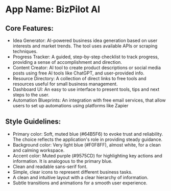 # **App Name**: BizPilot AI

## Core Features:

- Idea Generator: AI-powered business idea generation based on user interests and market trends. The tool uses available APIs or scraping techniques.
- Progress Tracker: A guided, step-by-step checklist to track progress, providing a sense of accomplishment and direction.
- Content Creator: AI tool to create product descriptions or social media posts using free AI tools like ChatGPT, and user-provided info.
- Resource Directory: A collection of direct links to free tools and resources useful for small business management.
- Dashboard UI: An easy to use interface to present tools, tips and next steps to the user.
- Automation Blueprints: An integration with free email services, that allow users to set up automations using platforms like Zapier

## Style Guidelines:

- Primary color: Soft, muted blue (#64B5F6) to evoke trust and reliability. The choice reflects the application's role in providing steady guidance.
- Background color: Very light blue (#F0F8FF), almost white, for a clean and calming workspace.
- Accent color: Muted purple (#9575CD) for highlighting key actions and information. It is analogous to the primary blue.
- Clean and readable sans-serif font.
- Simple, clear icons to represent different business tasks.
- A clean and intuitive layout with a clear hierarchy of information.
- Subtle transitions and animations for a smooth user experience.